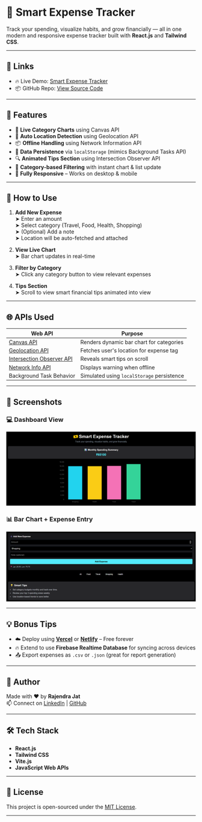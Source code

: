 # 💸 Smart Expense Tracker

Track your spending, visualize habits, and grow financially — all in one modern and responsive expense tracker built with **React.js** and **Tailwind CSS**.

---

## 🔗 Links

- 🔥 Live Demo: [Smart Expense Tracker](https://smart-expense-tracker-rj.vercel.app/)
- 📦 GitHub Repo: [View Source Code](https://github.com/rajendra-jat7/SMART_EXPENSE_TRACKER.git)

---

## 🚀 Features

- 🎨 **Live Category Charts** using Canvas API
- 📍 **Auto Location Detection** using Geolocation API
- 📦 **Offline Handling** using Network Information API
- 💾 **Data Persistence** via `localStorage` (mimics Background Tasks API)
- 🔍 **Animated Tips Section** using Intersection Observer API
- 🧠 **Category-based Filtering** with instant chart & list update
- 📱 **Fully Responsive** – Works on desktop & mobile

---

## 🧪 How to Use

1. **Add New Expense**  
   ➤ Enter an amount  
   ➤ Select category (Travel, Food, Health, Shopping)  
   ➤ (Optional) Add a note  
   ➤ Location will be auto-fetched and attached

2. **View Live Chart**  
   ➤ Bar chart updates in real-time

3. **Filter by Category**  
   ➤ Click any category button to view relevant expenses

4. **Tips Section**  
   ➤ Scroll to view smart financial tips animated into view

---

## 🌐 APIs Used

| Web API                                                                                                 | Purpose                                    |
| ------------------------------------------------------------------------------------------------------- | ------------------------------------------ |
| [Canvas API](https://developer.mozilla.org/en-US/docs/Web/API/Canvas_API)                               | Renders dynamic bar chart for categories   |
| [Geolocation API](https://developer.mozilla.org/en-US/docs/Web/API/Geolocation_API)                     | Fetches user's location for expense tag    |
| [Intersection Observer API](https://developer.mozilla.org/en-US/docs/Web/API/Intersection_Observer_API) | Reveals smart tips on scroll               |
| [Network Info API](https://developer.mozilla.org/en-US/docs/Web/API/Network_Information_API)            | Displays warning when offline              |
| Background Task Behavior                                                                                | Simulated using `localStorage` persistence |

---

## 📸 Screenshots

### 💻 Dashboard View

![Dashboard](./src/assets/1.png)

### 📊 Bar Chart + Expense Entry

![Chart](./src/assets/2.png)

---

## 💡 Bonus Tips

- ☁️ Deploy using **[Vercel](https://vercel.com/)** or **[Netlify](https://netlify.com/)** – Free forever
- 🔥 Extend to use **Firebase Realtime Database** for syncing across devices
- 📤 Export expenses as `.csv` or `.json` (great for report generation)

---

## 🧠 Author

Made with ❤️ by **Rajendra Jat**  
📫 Connect on [LinkedIn](https://github.com/rajendra-jat7) | [GitHub](https://www.linkedin.com/in/rajendra-jat/)

---

## 🛠 Tech Stack

- **React.js**
- **Tailwind CSS**
- **Vite.js**
- **JavaScript Web APIs**

---

## 📌 License

This project is open-sourced under the [MIT License](LICENSE).

---
